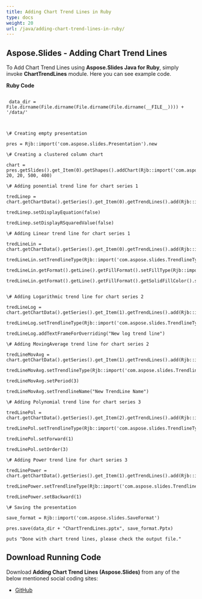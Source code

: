 ```yaml
---
title: Adding Chart Trend Lines in Ruby
type: docs
weight: 20
url: /java/adding-chart-trend-lines-in-ruby/
---
```


## **Aspose.Slides - Adding Chart Trend Lines**
To Add Chart Trend Lines using **Aspose.Slides Java for Ruby**, simply invoke **ChartTrendLines** module. Here you can see example code.

**Ruby Code**

```

 data_dir = File.dirname(File.dirname(File.dirname(File.dirname(__FILE__)))) + '/data/'



\# Creating empty presentation

pres = Rjb::import('com.aspose.slides.Presentation').new

\# Creating a clustered column chart

chart = pres.getSlides().get_Item(0).getShapes().addChart(Rjb::import('com.aspose.slides.ChartType').ClusteredColumn, 20, 20, 500, 400)

\# Adding ponential trend line for chart series 1

tredLinep = chart.getChartData().getSeries().get_Item(0).getTrendLines().add(Rjb::import('com.aspose.slides.TrendlineType').Exponential)

tredLinep.setDisplayEquation(false)

tredLinep.setDisplayRSquaredValue(false)

\# Adding Linear trend line for chart series 1

tredLineLin = chart.getChartData().getSeries().get_Item(0).getTrendLines().add(Rjb::import('com.aspose.slides.TrendlineType').Linear)

tredLineLin.setTrendlineType(Rjb::import('com.aspose.slides.TrendlineType').Linear)

tredLineLin.getFormat().getLine().getFillFormat().setFillType(Rjb::import('com.aspose.slides.FillType').Solid)

tredLineLin.getFormat().getLine().getFillFormat().getSolidFillColor().setColor(Rjb::import('java.awt.Color').RED)


\# Adding Logarithmic trend line for chart series 2

tredLineLog = chart.getChartData().getSeries().get_Item(1).getTrendLines().add(Rjb::import('com.aspose.slides.TrendlineType').Logarithmic)

tredLineLog.setTrendlineType(Rjb::import('com.aspose.slides.TrendlineType').Logarithmic)

tredLineLog.addTextFrameForOverriding("New log trend line")

\# Adding MovingAverage trend line for chart series 2

tredLineMovAvg = chart.getChartData().getSeries().get_Item(1).getTrendLines().add(Rjb::import('com.aspose.slides.TrendlineType').MovingAverage)

tredLineMovAvg.setTrendlineType(Rjb::import('com.aspose.slides.TrendlineType').MovingAverage)

tredLineMovAvg.setPeriod(3)

tredLineMovAvg.setTrendlineName("New TrendLine Name")

\# Adding Polynomial trend line for chart series 3

tredLinePol = chart.getChartData().getSeries().get_Item(2).getTrendLines().add(Rjb::import('com.aspose.slides.TrendlineType').Polynomial)

tredLinePol.setTrendlineType(Rjb::import('com.aspose.slides.TrendlineType').Polynomial)

tredLinePol.setForward(1)

tredLinePol.setOrder(3)

\# Adding Power trend line for chart series 3

tredLinePower = chart.getChartData().getSeries().get_Item(1).getTrendLines().add(Rjb::import('com.aspose.slides.TrendlineType').Power)

tredLinePower.setTrendlineType(Rjb::import('com.aspose.slides.TrendlineType').Power)

tredLinePower.setBackward(1)

\# Saving the presentation

save_format = Rjb::import('com.aspose.slides.SaveFormat')

pres.save(data_dir + "ChartTrendLines.pptx", save_format.Pptx)

puts "Done with chart trend lines, please check the output file."

```
## **Download Running Code**
Download **Adding Chart Trend Lines (Aspose.Slides)** from any of the below mentioned social coding sites:

- [GitHub](https://github.com/aspose-slides/Aspose.Slides-for-Java/blob/master/Plugins/Aspose_Slides_Java_for_Ruby/lib/asposeslidesjava/Charts/charttrendlines.rb)

